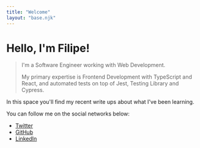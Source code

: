 ```yaml
---
title: "Welcome"
layout: "base.njk"
---
```


<div class="-mx-8 mb-10 px-8 pt-10 pb-16 bg-gray-900">

# Hello, I'm Filipe!

<blockquote>
I'm a Software Engineer working with Web Development.

My primary expertise is Frontend Development with TypeScript and React, and automated tests on top of Jest, Testing Library and Cypress.

</blockquote>
</div>

<div class="leading-10">

In this space you'll find my recent write ups about what I've been learning.

You can follow me on the social networks below:

<ul>
  <li><a href="https://twitter.com/tfmoliveira">Twitter</a></li>
  <li><a href="https://github.com/fmoliveira">GitHub</a></li>
  <li><a href="https://www.linkedin.com/in/tfmoliveira/">LinkedIn</a></li>
</ul>

</div>
